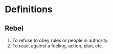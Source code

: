 
# Definitions

## Rebel

1. To refuse to obey rules or people in authority.
2. To react against a feeling, action, plan, etc.


